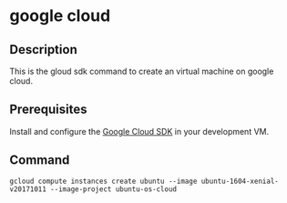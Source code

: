 # google cloud

## Description

This is the gloud sdk command to create an virtual machine on google cloud.

## Prerequisites

Install and configure the [Google Cloud SDK](https://cloud.google.com/sdk/downloads) in your development VM.

## Command

```
gcloud compute instances create ubuntu --image ubuntu-1604-xenial-v20171011 --image-project ubuntu-os-cloud
```